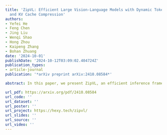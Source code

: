 ```yaml
---
title: 'ZipVL: Efficient Large Vision-Language Models with Dynamic Token Sparsification
  and KV Cache Compression'
authors:
- Yefei He
- Feng Chen
- Jing Liu
- Wenqi Shao
- Hong Zhou
- Kaipeng Zhang
- Bohan Zhuang
date: '2024-10-01'
publishDate: '2024-10-12T03:09:02.404724Z'
publication_types:
- article-journal
publication: '*arXiv preprint arXiv:2410.08584*'

abstract: In this paper, we present ZipVL, an efficient inference framework designed for LVLMs that resolves both computation and memory bottlenecks through a dynamic ratio allocation strategy of important tokens. This ratio is adaptively determined based on the layer-specific distribution of attention scores, rather than fixed hyper-parameters, thereby improving efficiency for less complex tasks while maintaining high performance for more challenging ones. Then we select important tokens based on their normalized attention scores and perform attention mechanism solely on those important tokens to accelerate the prefill phase. To mitigate the memory bottleneck in the decoding phase, we employ mixed-precision quantization to the KV cache, where high-bit quantization is used for caches of important tokens, while low-bit quantization is applied to those of less importance. Our experiments demonstrate that ZipVL can accelerate the prefill phase by 2.6× and reduce GPU memory usage by 50.0%, with a minimal accuracy reduction of only 0.2% on Video-MME benchmark over LongVA-7B model, effectively enhancing the generation efficiency of LVLMs.

url_pdf: https://arxiv.org/pdf/2410.08584
url_code: ''
url_dataset: ''
url_poster: ''
url_project: https://hexy.tech/zipvl/
url_slides: ''
url_source: ''
url_video: ''
---
```

